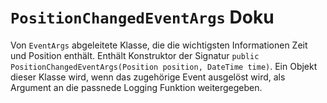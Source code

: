 # **`PositionChangedEventArgs` Doku**
Von `EventArgs` abgeleitete Klasse, die die wichtigsten Informationen Zeit und Position enthält. Enthält Konstruktor der Signatur `public PositionChangedEventArgs(Position position, DateTime time)`. Ein Objekt dieser Klasse wird, wenn das zugehörige Event ausgelöst wird, als Argument an die passnede Logging Funktion weitergegeben.
